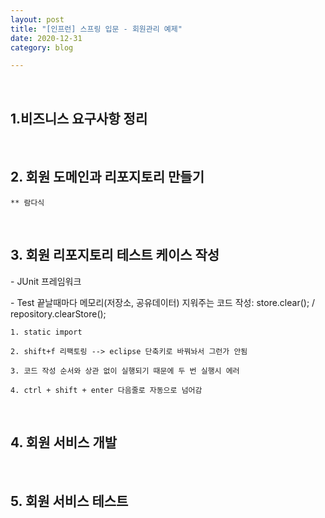 ```yaml
---
layout: post
title: "[인프런] 스프링 입문 - 회원관리 예제"
date: 2020-12-31
category: blog

---
```

<br>

## 1.비즈니스 요구사항 정리

<br>

## 2. 회원 도메인과 리포지토리 만들기


```
** 람다식
```
<br>

## 3. 회원 리포지토리 테스트 케이스 작성

\- JUnit 프레임워크

\- Test 끝날때마다 메모리(저장소, 공유데이터) 지워주는 코드 작성: store.clear();  / repository.clearStore();



```
1. static import

2. shift+f 리팩토링 --> eclipse 단축키로 바꿔놔서 그런가 안됨 

3. 코드 작성 순서와 상관 없이 실행되기 때문에 두 번 실행시 에러

4. ctrl + shift + enter 다음줄로 자동으로 넘어감
```
<br>

## 4. 회원 서비스 개발

<br>

## 5. 회원 서비스 테스트
